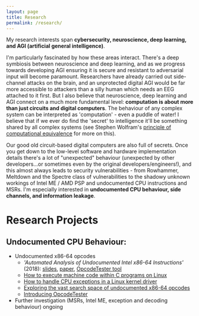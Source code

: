 ```yaml
---
layout: page
title: Research
permalink: /research/
---
```

My research interests span **cybersecurity, neuroscience, deep learning, and AGI (artificial general intelligence)**.

I'm particularly fascinated by how these areas interact. There's a deep symbiosis between neuroscience and deep learning, and as we progress towards developing AGI ensuring it is secure and resistant to adversarial input will become paramount. Researchers have already carried out side-channel attacks on the brain, and an unprotected digital AGI would be far more accessible to attackers than a silly human which needs an EEG attached to it first. But I also believe that neuroscience, deep learning and AGI connect on a much more fundamental level: **computation is about more than just circuits and digital computers**. The behaviour of any complex system can be interpreted as 'computation' - even a puddle of water! I believe that if we ever do find the 'secret' to intelligence it'll be something shared by all complex systems (see Stephen Wolfram's [principle of computational equivalence](http://www.wolframscience.com/nks/chap-12--the-principle-of-computational-equivalence/) for more on this).

Our good old circuit-based digital computers are also full of secrets. Once you get down to the low-level software and hardware implementation details there's a lot of "unexpected" behaviour (unexpected by other developers...or sometimes even by the original developers/engineers!), and this almost always leads to security vulnerabilities - from Rowhammer, Meltdown and the Spectre class of vulnerabilities to the shadowy unknown workings of Intel ME / AMD PSP and undocumented CPU instructions and MSRs. I'm especially interested in **undocumented CPU behaviour, side channels, and information leakage**.

# Research Projects

## Undocumented CPU Behaviour:
* Undocumented x86-64 opcodes
    * *'Automated Analysis of Undocumented Intel x86-64 Instructions'* (2018): [slides](https://github.com/cattius/opcodetester/blob/master/presentation.pdf), [paper](https://github.com/cattius/opcodetester/blob/master/thesis.pdf), [OpcodeTester tool](https://github.com/cattius/opcodetester)
    * [How to execute machine code within C programs on Linux](/ExecuteMachineCode)
    * [How to handle CPU exceptions in a Linux kernel driver](/ExceptionsKernelDriver)
    * [Exploring the vast search space of undocumented x86-64 opcodes](/#)
    * [Introducing OpcodeTester](/#)
* Further investigation (MSRs, Intel ME, exception and decoding behaviour) ongoing
